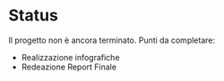 # Status
Il progetto non è ancora terminato.
Punti da completare:
- Realizzazione infografiche
- Redeazione Report Finale
